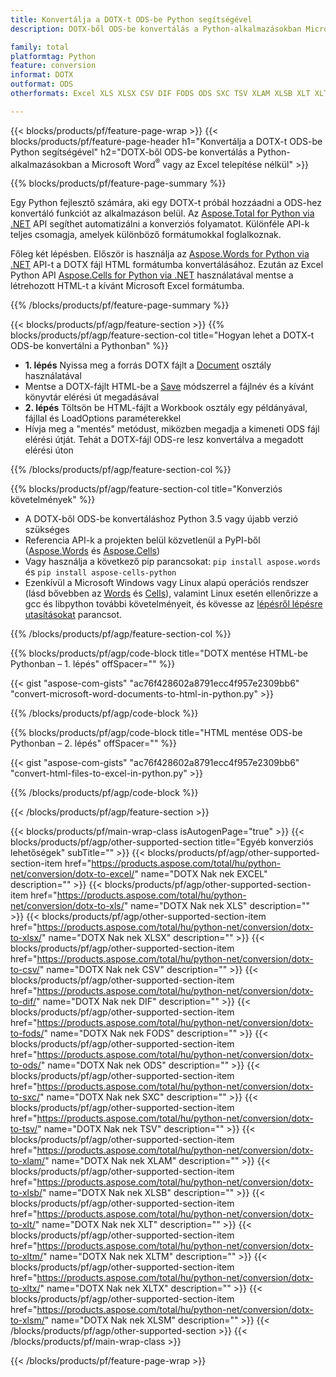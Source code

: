 ```yaml
---
title: Konvertálja a DOTX-t ODS-be Python segítségével
description: DOTX-ből ODS-be konvertálás a Python-alkalmazásokban Microsoft Word vagy Excel használata nélkül 

family: total
platformtag: Python
feature: conversion
informat: DOTX
outformat: ODS
otherformats: Excel XLS XLSX CSV DIF FODS ODS SXC TSV XLAM XLSB XLT XLTM XLSM XLTX

---
```

{{< blocks/products/pf/feature-page-wrap >}}
{{< blocks/products/pf/feature-page-header h1="Konvertálja a DOTX-t ODS-be Python segítségével" h2="DOTX-ből ODS-be konvertálás a Python-alkalmazásokban a Microsoft Word<sup>&reg;</sup> vagy az Excel telepítése nélkül" >}}

{{% blocks/products/pf/feature-page-summary %}}

Egy Python fejlesztő számára, aki egy DOTX-t próbál hozzáadni a ODS-hez konvertáló funkciót az alkalmazáson belül. Az [Aspose.Total for Python via .NET](https://products.aspose.com/total/python-net/) API segíthet automatizálni a konverziós folyamatot. Különféle API-k teljes csomagja, amelyek különböző formátumokkal foglalkoznak.

Főleg két lépésben. Először is használja az [Aspose.Words for Python via .NET](https://products.aspose.com/words/python-net/) API-t a DOTX fájl HTML formátumba konvertálásához. Ezután az Excel Python API [Aspose.Cells for Python via .NET](https://products.aspose.com/cells/python-net/) használatával mentse a létrehozott HTML-t a kívánt Microsoft Excel formátumba. 

{{% /blocks/products/pf/feature-page-summary %}}

{{< blocks/products/pf/agp/feature-section >}}
{{% blocks/products/pf/agp/feature-section-col title="Hogyan lehet a DOTX-t ODS-be konvertálni a Pythonban" %}}
- **1. lépés** Nyissa meg a forrás DOTX fájlt a [Document](https://reference.aspose.com/words/python-net/aspose.words/document/) osztály használatával
- Mentse a DOTX-fájlt HTML-be a [Save](https://reference.aspose.com/words/python-net/aspose.words/document/save/) módszerrel a fájlnév és a kívánt könyvtár elérési út megadásával
-  **2. lépés** Töltsön be HTML-fájlt a Workbook osztály egy példányával, fájllal és LoadOptions paraméterekkel
-  Hívja meg a "mentés" metódust, miközben megadja a kimeneti ODS fájl elérési útját. Tehát a DOTX-fájl ODS-re lesz konvertálva a megadott elérési úton

{{% /blocks/products/pf/agp/feature-section-col %}}

{{% blocks/products/pf/agp/feature-section-col title="Konverziós követelmények" %}}

- A DOTX-ből ODS-be konvertáláshoz Python 3.5 vagy újabb verzió szükséges
- Referencia API-k a projekten belül közvetlenül a PyPI-ből ([Aspose.Words](https://pypi.org/project/aspose-words/) és [Aspose.Cells](https://pypi.org/project/aspose-cells-python/))
-  Vagy használja a következő pip parancsokat: ```pip install aspose.words``` és ```pip install aspose-cells-python``` 
-  Ezenkívül a Microsoft Windows vagy Linux alapú operációs rendszer (lásd bővebben az [Words](https://docs.aspose.com/words/python-net/system-requirements/) és [Cells](https://docs.aspose.com/cells/python-net/getting-started/#installation)), valamint Linux esetén ellenőrizze a gcc és libpython további követelményeit, és kövesse az [lépésről lépésre utasításokat](https://docs.aspose.com/words/python-net/installation/) parancsot.
 

{{% /blocks/products/pf/agp/feature-section-col %}}

{{% blocks/products/pf/agp/code-block title="DOTX mentése HTML-be Pythonban – 1. lépés" offSpacer="" %}}

{{< gist "aspose-com-gists" "ac76f428602a8791ecc4f957e2309bb6" "convert-microsoft-word-documents-to-html-in-python.py" >}}

{{% /blocks/products/pf/agp/code-block %}}

{{% blocks/products/pf/agp/code-block title="HTML mentése ODS-be Pythonban – 2. lépés" offSpacer="" %}}

{{< gist "aspose-com-gists" "ac76f428602a8791ecc4f957e2309bb6" "convert-html-files-to-excel-in-python.py" >}}

{{% /blocks/products/pf/agp/code-block %}}

{{< /blocks/products/pf/agp/feature-section >}}

{{< blocks/products/pf/main-wrap-class isAutogenPage="true" >}}
{{< blocks/products/pf/agp/other-supported-section title="Egyéb konverziós lehetőségek" subTitle="" >}}
{{< blocks/products/pf/agp/other-supported-section-item href="https://products.aspose.com/total/hu/python-net/conversion/dotx-to-excel/" name="DOTX Nak nek EXCEL" description="" >}}
{{< blocks/products/pf/agp/other-supported-section-item href="https://products.aspose.com/total/hu/python-net/conversion/dotx-to-xls/" name="DOTX Nak nek XLS" description="" >}}
{{< blocks/products/pf/agp/other-supported-section-item href="https://products.aspose.com/total/hu/python-net/conversion/dotx-to-xlsx/" name="DOTX Nak nek XLSX" description="" >}}
{{< blocks/products/pf/agp/other-supported-section-item href="https://products.aspose.com/total/hu/python-net/conversion/dotx-to-csv/" name="DOTX Nak nek CSV" description="" >}}
{{< blocks/products/pf/agp/other-supported-section-item href="https://products.aspose.com/total/hu/python-net/conversion/dotx-to-dif/" name="DOTX Nak nek DIF" description="" >}}
{{< blocks/products/pf/agp/other-supported-section-item href="https://products.aspose.com/total/hu/python-net/conversion/dotx-to-fods/" name="DOTX Nak nek FODS" description="" >}}
{{< blocks/products/pf/agp/other-supported-section-item href="https://products.aspose.com/total/hu/python-net/conversion/dotx-to-ods/" name="DOTX Nak nek ODS" description="" >}}
{{< blocks/products/pf/agp/other-supported-section-item href="https://products.aspose.com/total/hu/python-net/conversion/dotx-to-sxc/" name="DOTX Nak nek SXC" description="" >}}
{{< blocks/products/pf/agp/other-supported-section-item href="https://products.aspose.com/total/hu/python-net/conversion/dotx-to-tsv/" name="DOTX Nak nek TSV" description="" >}}
{{< blocks/products/pf/agp/other-supported-section-item href="https://products.aspose.com/total/hu/python-net/conversion/dotx-to-xlam/" name="DOTX Nak nek XLAM" description="" >}}
{{< blocks/products/pf/agp/other-supported-section-item href="https://products.aspose.com/total/hu/python-net/conversion/dotx-to-xlsb/" name="DOTX Nak nek XLSB" description="" >}}
{{< blocks/products/pf/agp/other-supported-section-item href="https://products.aspose.com/total/hu/python-net/conversion/dotx-to-xlt/" name="DOTX Nak nek XLT" description="" >}}
{{< blocks/products/pf/agp/other-supported-section-item href="https://products.aspose.com/total/hu/python-net/conversion/dotx-to-xltm/" name="DOTX Nak nek XLTM" description="" >}}
{{< blocks/products/pf/agp/other-supported-section-item href="https://products.aspose.com/total/hu/python-net/conversion/dotx-to-xltx/" name="DOTX Nak nek XLTX" description="" >}}
{{< blocks/products/pf/agp/other-supported-section-item href="https://products.aspose.com/total/hu/python-net/conversion/dotx-to-xlsm/" name="DOTX Nak nek XLSM" description="" >}}
{{< /blocks/products/pf/agp/other-supported-section >}}
{{< /blocks/products/pf/main-wrap-class >}}

{{< /blocks/products/pf/feature-page-wrap >}}